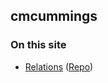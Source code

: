 ## cmcummings

### On this site
* [Relations](https://cmcummings.github.io/relations) ([Repo](https://github.com/cmcummings/relations))
